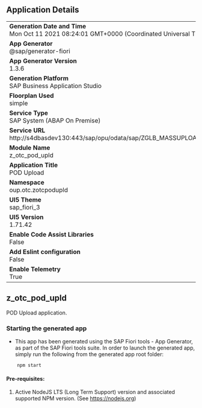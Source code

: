 ## Application Details
|               |
| ------------- |
|**Generation Date and Time**<br>Mon Oct 11 2021 08:24:01 GMT+0000 (Coordinated Universal Time)|
|**App Generator**<br>@sap/generator-fiori|
|**App Generator Version**<br>1.3.6|
|**Generation Platform**<br>SAP Business Application Studio|
|**Floorplan Used**<br>simple|
|**Service Type**<br>SAP System (ABAP On Premise)|
|**Service URL**<br>http://s4dbasdev130:443/sap/opu/odata/sap/ZGLB_MASSUPLOAD_SRV
|**Module Name**<br>z_otc_pod_upld|
|**Application Title**<br>POD Upload|
|**Namespace**<br>oup.otc.zotcpodupld|
|**UI5 Theme**<br>sap_fiori_3|
|**UI5 Version**<br>1.71.42|
|**Enable Code Assist Libraries**<br>False|
|**Add Eslint configuration**<br>False|
|**Enable Telemetry**<br>True|

## z_otc_pod_upld

POD Upload application.

### Starting the generated app

-   This app has been generated using the SAP Fiori tools - App Generator, as part of the SAP Fiori tools suite.  In order to launch the generated app, simply run the following from the generated app root folder:

```
    npm start
```

#### Pre-requisites:

1. Active NodeJS LTS (Long Term Support) version and associated supported NPM version.  (See https://nodejs.org)


